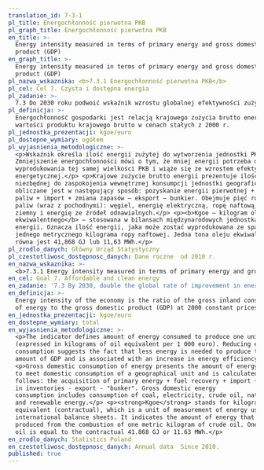 ```yaml
---
translation_id: 7-3-1
pl_title: Energochłonność pierwotna PKB
pl_graph_title: Energochłonność pierwotna PKB
en_title: >-
  Energy intensity measured in terms of primary energy and gross domestic
  product (GDP)
en_graph_title: >-
  Energy intensity measured in terms of primary energy and gross domestic
  product (GDP)
pl_nazwa_wskaznika: <b>7.3.1 Energochłonność pierwotna PKB</b>
pl_cel: Cel 7. Czysta i dostępna energia
pl_zadanie: >-
  7.3 Do 2030 roku podwoić wskaźnik wzrostu globalnej efektywności zużycia energii.
pl_definicja: >-
  Energochłonność gospodarki jest relacją krajowego zużycia brutto energii do
  wartości produktu krajowego brutto w cenach stałych z 2000 r.
pl_jednostka_prezentacji: kgoe/euro
pl_dostepne_wymiary: ogółem
pl_wyjasnienia_metodologiczne: >-
  <p>Wskaźnik określa ilość energii zużytej do wytworzenia jednostki PKB.
  Zmniejszenie energochłonności mówi o tym, że mniej energii potrzeba do
  wyprodukowania tej samej wielkości PKB i wiąże się ze wzrostem efektywności
  energetycznej.</p> <p>Krajowe zużycie brutto energii prezentuje ilość energii
  niezbędnej do zaspokojenia wewnętrznej konsumpcji jednostki geograficznej i
  obliczane jest w następujący sposób: pozyskanie energii pierwotnej + odzysk
  paliw + import + zmiana zapasów — eksport — bunkier. Obejmuje pięć rodzajów
  paliw (wraz z pochodnymi): węgiel, energię elektryczną, ropę naftową, gaz
  ziemny i energię ze źródeł odnawialnych.</p> <p><b>Kgoe — kilogram oleju
  ekwiwalentnego</b> — stosowana w bilansach międzynarodowych jednostka miary
  energii. Oznacza ilość energii, jaka może zostać wyprodukowana ze spalenia
  jednego metrycznego kilograma ropy naftowej. Jedna tona oleju ekwiwalentnego
  równa jest 41,868 GJ lub 11,63 MWh.</p>
pl_zrodlo_danych: Główny Urząd Statystyczny
pl_czestotliwosc_dostępnosc_danych: Dane roczne  od 2010 r.
en_nazwa_wskaznika: >-
  <b>7.3.1 Energy intensity measured in terms of primary energy and gross domestic product (GDP)</b>
en_cel: Goal 7. Affordable and clean energy
en_zadanie: '7.3 By 2030, double the global rate of improvement in energy efficiency'
en_definicja: >-
  Energy intensity of the economy is the ratio of the gross inland consumption
  of energy to the gross domestic product (GDP) at 2000 constant prices.
en_jednostka_prezentacji: kgoe/euro
en_dostepne_wymiary: total
en_wyjasnienia_metodologiczne: >-
  <p>The indicator defines amount of energy consumed to produce one unit of GDP
  (expressed in kilograms of oil equivalent per 1 000 euro). Reducing energy
  consumption suggests the fact that less energy is needed to produce the same
  amount of GDP and is associated with an increase in energy efficiency.</p>
  <p>Gross domestic consumption of energy presents the amount of energy required
  to meet domestic consumption of a geographical unit and is calculated as
  follows: the acquisition of primary energy + fuel recovery + import + change
  in inventories - export - "bunker". Gross domestic energy
  consumption includes consumption of coal, electricity, crude oil, natural gas
  and renewable energy.</p> <p><strong>Kgoe</strong> stands for kilogram of oil
  equivalent (contractual), which is a unit of measurement of energy used in
  international balance sheets. It indicates the amount of energy that can be
  produced from the combustion of one metric kilogram of crude oil. One tonne of
  oil is equal to the contractual 41.868 GJ or 11.63 MWh.</p>
en_zrodlo_danych: Statistics Poland
en_czestotliwosc_dostępnosc_danych: Annual data  Since 2010.
published: true
---
```

